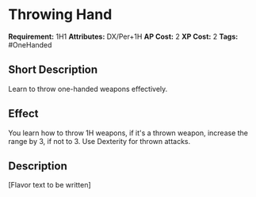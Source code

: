 # Throwing Hand

 **Requirement:** 1H1
 **Attributes:** DX/Per+1H
 **AP Cost:** 2
 **XP Cost:** 2
 **Tags:** #OneHanded

## Short Description
Learn to throw one-handed weapons effectively.

## Effect
You learn how to throw 1H weapons, if it's a thrown weapon, increase the range by 3, if not to 3. Use Dexterity for thrown attacks.

## Description
[Flavor text to be written]